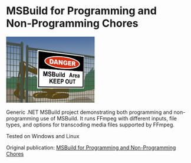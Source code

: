 ﻿# MSBuild for Programming and Non‑Programming Chores

<img src="article/title.webp" alt="MSBuild site" style="width: 240px"/>

Generic .NET MSBuild project demonstrating both programming and non-programming use of MSBuild. It runs FFmpeg with different inputs, file types, and options for transcoding media files supported by FFmpeg.

Tested on Windows and Linux

Original publication: [MSBuild for Programming and Non-Programming Chores](https://www.codeproject.com/Articles/5369187/dotnet-msbuild-nonprogramming)

